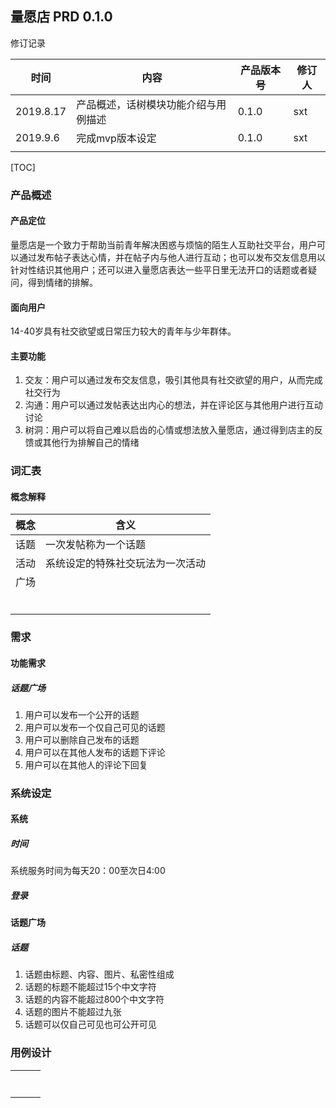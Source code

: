 ## 量愿店 PRD 0.1.0

修订记录

| 时间      | 内容                                 | 产品版本号 | 修订人 |
| --------- | ------------------------------------ | ---------- | ------ |
| 2019.8.17 | 产品概述，话树模块功能介绍与用例描述 | 0.1.0      | sxt    |
| 2019.9.6  | 完成mvp版本设定                      | 0.1.0      | sxt    |
|           |                                      |            |        |

[TOC]



### 产品概述

#### 产品定位

量愿店是一个致力于帮助当前青年解决困惑与烦恼的陌生人互助社交平台，用户可以通过发布帖子表达心情，并在帖子内与他人进行互动；也可以发布交友信息用以针对性结识其他用户；还可以进入量愿店表达一些平日里无法开口的话题或者疑问，得到情绪的排解。 

#### 面向用户

14-40岁具有社交欲望或日常压力较大的青年与少年群体。 

#### 主要功能

1. 交友：用户可以通过发布交友信息，吸引其他具有社交欲望的用户，从而完成社交行为
2. 沟通：用户可以通过发帖表达出内心的想法，并在评论区与其他用户进行互动讨论
3. 树洞：用户可以将自己难以启齿的心情或想法放入量愿店，通过得到店主的反馈或其他行为排解自己的情绪 

### 词汇表

#### 概念解释

| 概念 | 含义                             |
| ---- | -------------------------------- |
| 话题 | 一次发帖称为一个话题             |
| 活动 | 系统设定的特殊社交玩法为一次活动 |
| 广场 |                                  |
|      |                                  |
|      |                                  |
|      |                                  |
|      |                                  |
|      |                                  |
|      |                                  |



### 需求

#### 功能需求

##### 话题广场

1. 用户可以发布一个公开的话题
2. 用户可以发布一个仅自己可见的话题
3. 用户可以删除自己发布的话题
4. 用户可以在其他人发布的话题下评论
5. 用户可以在其他人的评论下回复



### 系统设定

#### 系统

##### 时间

系统服务时间为每天20：00至次日4:00

##### 登录



#### 话题广场

##### 话题

1. 话题由标题、内容、图片、私密性组成
2. 话题的标题不能超过15个中文字符
3. 话题的内容不能超过800个中文字符
4. 话题的图片不能超过九张
5. 话题可以仅自己可见也可公开可见

### 用例设计

|      |      |      |
| ---- | ---- | ---- |
|      |      |      |
|      |      |      |
|      |      |      |
|      |      |      |
|      |      |      |
|      |      |      |
|      |      |      |

